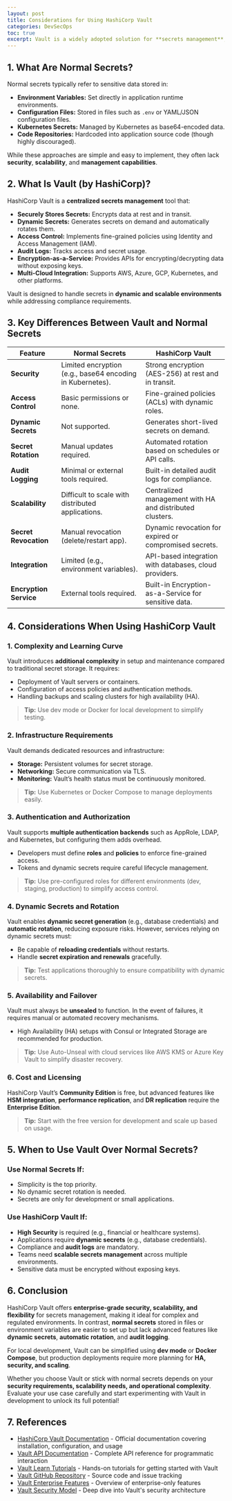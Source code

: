 ```yaml
---
layout: post
title: Considerations for Using HashiCorp Vault
categories: DevSecOps
toc: true
excerpt: Vault is a widely adopted solution for **secrets management**, providing a secure way to store, access, and control sensitive data such as API keys, passwords, and certificates. But how does it compare to using **normal secrets** stored in environment variables, configuration files, or Kubernetes secrets? This blog post explores the **key considerations** and differences to help you decide when and why to use Vault in your system.
---
```

## **1. What Are Normal Secrets?**

Normal secrets typically refer to sensitive data stored in:
- **Environment Variables:** Set directly in application runtime environments.
- **Configuration Files:** Stored in files such as `.env` or YAML/JSON configuration files.
- **Kubernetes Secrets:** Managed by Kubernetes as base64-encoded data.
- **Code Repositories:** Hardcoded into application source code (though highly discouraged).

While these approaches are simple and easy to implement, they often lack **security**, **scalability**, and **management capabilities**.

## **2. What Is Vault (by HashiCorp)?**

HashiCorp Vault is a **centralized secrets management** tool that:
- **Securely Stores Secrets:** Encrypts data at rest and in transit.
- **Dynamic Secrets:** Generates secrets on demand and automatically rotates them.
- **Access Control:** Implements fine-grained policies using Identity and Access Management (IAM).
- **Audit Logs:** Tracks access and secret usage.
- **Encryption-as-a-Service:** Provides APIs for encrypting/decrypting data without exposing keys.
- **Multi-Cloud Integration:** Supports AWS, Azure, GCP, Kubernetes, and other platforms.

Vault is designed to handle secrets in **dynamic and scalable environments** while addressing compliance requirements.

## **3. Key Differences Between Vault and Normal Secrets**

| **Feature**               | **Normal Secrets**                                         | **HashiCorp Vault**                                      |
|---------------------------|----------------------------------------------------------|----------------------------------------------------------|
| **Security**              | Limited encryption (e.g., base64 encoding in Kubernetes). | Strong encryption (AES-256) at rest and in transit.      |
| **Access Control**        | Basic permissions or none.                               | Fine-grained policies (ACLs) with dynamic roles.         |
| **Dynamic Secrets**       | Not supported.                                            | Generates short-lived secrets on demand.                 |
| **Secret Rotation**       | Manual updates required.                                 | Automated rotation based on schedules or API calls.      |
| **Audit Logging**         | Minimal or external tools required.                      | Built-in detailed audit logs for compliance.             |
| **Scalability**           | Difficult to scale with distributed applications.         | Centralized management with HA and distributed clusters. |
| **Secret Revocation**     | Manual revocation (delete/restart app).                  | Dynamic revocation for expired or compromised secrets.   |
| **Integration**           | Limited (e.g., environment variables).                   | API-based integration with databases, cloud providers.   |
| **Encryption Service**    | External tools required.                                 | Built-in Encryption-as-a-Service for sensitive data.     |

## **4. Considerations When Using HashiCorp Vault**

### **1. Complexity and Learning Curve**
Vault introduces **additional complexity** in setup and maintenance compared to traditional secret storage. It requires:
- Deployment of Vault servers or containers.
- Configuration of access policies and authentication methods.
- Handling backups and scaling clusters for high availability (HA).

> **Tip:** Use dev mode or Docker for local development to simplify testing.

### **2. Infrastructure Requirements**
Vault demands dedicated resources and infrastructure:
- **Storage:** Persistent volumes for secret storage.
- **Networking:** Secure communication via TLS.
- **Monitoring:** Vault’s health status must be continuously monitored.

> **Tip:** Use Kubernetes or Docker Compose to manage deployments easily.

### **3. Authentication and Authorization**
Vault supports **multiple authentication backends** such as AppRole, LDAP, and Kubernetes, but configuring them adds overhead.
- Developers must define **roles** and **policies** to enforce fine-grained access.
- Tokens and dynamic secrets require careful lifecycle management.

> **Tip:** Use pre-configured roles for different environments (dev, staging, production) to simplify access control.

### **4. Dynamic Secrets and Rotation**
Vault enables **dynamic secret generation** (e.g., database credentials) and **automatic rotation**, reducing exposure risks.
However, services relying on dynamic secrets must:
- Be capable of **reloading credentials** without restarts.
- Handle **secret expiration and renewals** gracefully.

> **Tip:** Test applications thoroughly to ensure compatibility with dynamic secrets.

### **5. Availability and Failover**
Vault must always be **unsealed** to function. In the event of failures, it requires manual or automated recovery mechanisms.
- High Availability (HA) setups with Consul or Integrated Storage are recommended for production.

> **Tip:** Use Auto-Unseal with cloud services like AWS KMS or Azure Key Vault to simplify disaster recovery.

### **6. Cost and Licensing**
HashiCorp Vault’s **Community Edition** is free, but advanced features like **HSM integration**, **performance replication**, and **DR replication** require the **Enterprise Edition**.

> **Tip:** Start with the free version for development and scale up based on usage.

## **5. When to Use Vault Over Normal Secrets?**

### **Use Normal Secrets If:**
- Simplicity is the top priority.
- No dynamic secret rotation is needed.
- Secrets are only for development or small applications.

### **Use HashiCorp Vault If:**
- **High Security** is required (e.g., financial or healthcare systems).
- Applications require **dynamic secrets** (e.g., database credentials).
- Compliance and **audit logs** are mandatory.
- Teams need **scalable secrets management** across multiple environments.
- Sensitive data must be encrypted without exposing keys.

## **6. Conclusion**

HashiCorp Vault offers **enterprise-grade security, scalability, and flexibility** for secrets management, making it ideal for complex and regulated environments. In contrast, **normal secrets** stored in files or environment variables are easier to set up but lack advanced features like **dynamic secrets**, **automatic rotation**, and **audit logging**.

For local development, Vault can be simplified using **dev mode** or **Docker Compose**, but production deployments require more planning for **HA, security, and scaling**.

Whether you choose Vault or stick with normal secrets depends on your **security requirements, scalability needs, and operational complexity**. Evaluate your use case carefully and start experimenting with Vault in development to unlock its full potential!

## **7. References**

- [HashiCorp Vault Documentation](https://www.vaultproject.io/docs) - Official documentation covering installation, configuration, and usage
- [Vault API Documentation](https://www.vaultproject.io/api-docs) - Complete API reference for programmatic interaction
- [Vault Learn Tutorials](https://learn.hashicorp.com/vault) - Hands-on tutorials for getting started with Vault
- [Vault GitHub Repository](https://github.com/hashicorp/vault) - Source code and issue tracking
- [Vault Enterprise Features](https://www.hashicorp.com/products/vault/enterprise) - Overview of enterprise-only features
- [Vault Security Model](https://www.vaultproject.io/docs/internals/security) - Deep dive into Vault's security architecture


